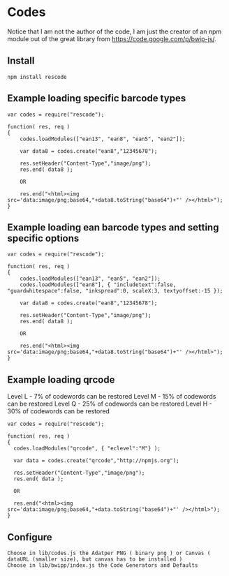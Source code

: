Codes
=========
Notice that I am not the author of the code, I am just the creator of an npm module out of the great library from https://code.google.com/p/bwip-js/.

Install
---------
	npm install rescode	
	
Example loading specific barcode types
---------------------------------------
	var codes = require("rescode");

	function( res, req ) 
	{
		codes.loadModules(["ean13", "ean8", "ean5", "ean2"]);
		
		var data8 = codes.create("ean8","12345678");
        
        res.setHeader("Content-Type","image/png");
		res.end( data8 );
        
        OR
        
        res.end("<html><img src='data:image/png;base64,"+data8.toString("base64")+"' /></html>");
	}	
	
Example loading ean barcode types and setting specific options
--------------------------------------------------------------------
	var codes = require("rescode");

	function( res, req ) 
	{
		codes.loadModules(["ean13", "ean5", "ean2"]);		
        codes.loadModules(["ean8"], { "includetext":false, "guardwhitespace":false, "inkspread":0, scaleX:3, textyoffset:-15 });
		        
		var data8 = codes.create("ean8","12345678");
        
        res.setHeader("Content-Type","image/png");
		res.end( data8 );
        
        OR
        
        res.end("<html><img src='data:image/png;base64,"+data8.toString("base64")+"' /></html>");
	}	
		
Example loading qrcode
----------------------------------------------------------------------------
 Level L - 7% of codewords can be restored
 Level M - 15% of codewords can be restored
 Level Q - 25% of codewords can be restored
 Level H - 30% of codewords can be restored
 
	var codes = require("rescode");

	function( res, req ) 
	{
      codes.loadModules("qrcode", { "eclevel":"M"} );  
      
      var data = codes.create("qrcode","http://npmjs.org");
        
      res.setHeader("Content-Type","image/png");
      res.end( data );
      
      OR
      
      res.end("<html><img src='data:image/png;base64,"+data.toString("base64")+"' /></html>");
	}


Configure
---------
	Choose in lib/codes.js the Adatper PNG ( binary png ) or Canvas ( dataURL (smaller size), but canvas has to be installed )
	Choose in lib/bwipp/index.js the Code Generators and Defaults
	